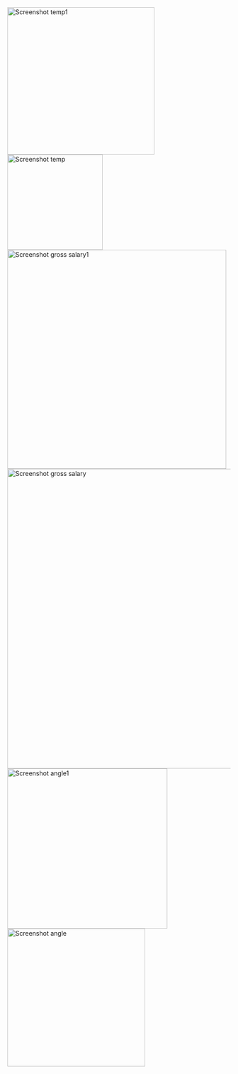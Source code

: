 <img width="332" alt="Screenshot temp1" src="https://github.com/OMPATEL88/project1/assets/174769895/9cbc318b-70a4-4464-a187-b7d24f483254">
<img width="215" alt="Screenshot temp" src="https://github.com/OMPATEL88/project1/assets/174769895/475bf95c-064b-41ee-b7c4-724903b372d2">
<img width="494" alt="Screenshot gross salary1" src="https://github.com/OMPATEL88/project1/assets/174769895/4418d213-b6b1-467b-bdc6-fbfc5ca8a7f7">
<img width="676" alt="Screenshot gross salary" src="https://github.com/OMPATEL88/project1/assets/174769895/02ccefc5-d6e9-464f-80c8-e10b765e3bed">
<img width="361" alt="Screenshot angle1" src="https://github.com/OMPATEL88/project1/assets/174769895/2c045030-2bc9-4a92-b877-739d7038de56">
<img width="311" alt="Screenshot angle" src="https://github.com/OMPATEL88/project1/assets/174769895/0ba56f27-a7ad-4187-8085-3cc47d5143dc">

